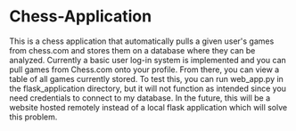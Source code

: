 # Chess-Application
 This is a chess application that automatically pulls a given user's games from chess.com and stores them on a database where they can be analyzed.
 Currently a basic user log-in system is implemented and you can pull games from Chess.com onto your profile. From there, you can view a table of all games currently stored.
 To test this, you can run web_app.py in the flask_application directory, but it will not function as intended since you need credentials to connect to my database.
 In the future, this will be a website hosted remotely instead of a local flask application which will solve this problem.
